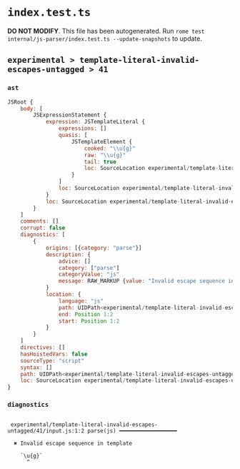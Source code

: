 # `index.test.ts`

**DO NOT MODIFY**. This file has been autogenerated. Run `rome test internal/js-parser/index.test.ts --update-snapshots` to update.

## `experimental > template-literal-invalid-escapes-untagged > 41`

### `ast`

```javascript
JSRoot {
	body: [
		JSExpressionStatement {
			expression: JSTemplateLiteral {
				expressions: []
				quasis: [
					JSTemplateElement {
						cooked: "\\u{g}"
						raw: "\\u{g}"
						tail: true
						loc: SourceLocation experimental/template-literal-invalid-escapes-untagged/41/input.js 1:1-1:6
					}
				]
				loc: SourceLocation experimental/template-literal-invalid-escapes-untagged/41/input.js 1:0-1:7
			}
			loc: SourceLocation experimental/template-literal-invalid-escapes-untagged/41/input.js 1:0-1:7
		}
	]
	comments: []
	corrupt: false
	diagnostics: [
		{
			origins: [{category: "parse"}]
			description: {
				advice: []
				category: ["parse"]
				categoryValue: "js"
				message: RAW_MARKUP {value: "Invalid escape sequence in template"}
			}
			location: {
				language: "js"
				path: UIDPath<experimental/template-literal-invalid-escapes-untagged/41/input.js>
				end: Position 1:2
				start: Position 1:2
			}
		}
	]
	directives: []
	hasHoistedVars: false
	sourceType: "script"
	syntax: []
	path: UIDPath<experimental/template-literal-invalid-escapes-untagged/41/input.js>
	loc: SourceLocation experimental/template-literal-invalid-escapes-untagged/41/input.js 1:0-1:7
}
```

### `diagnostics`

```

 experimental/template-literal-invalid-escapes-untagged/41/input.js:1:2 parse(js) ━━━━━━━━━━━━━━━━━━

  ✖ Invalid escape sequence in template

    `\u{g}`
      ^


```
